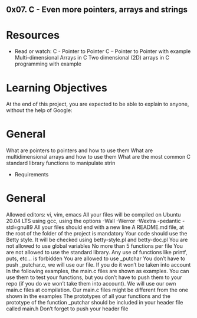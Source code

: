 ## 0x07. C - Even more pointers, arrays and strings
# Resources
* Read or watch:
C - Pointer to Pointer
C – Pointer to Pointer with example
Multi-dimensional Arrays in C
Two dimensional (2D) arrays in C programming with example

# Learning Objectives
At the end of this project, you are expected to be able to explain to anyone, without the help of Google:

# General
What are pointers to pointers and how to use them
What are multidimensional arrays and how to use them
What are the most common C standard library functions to manipulate strin

* Requirements
# General
Allowed editors: vi, vim, emacs
All your files will be compiled on Ubuntu 20.04 LTS using gcc, using the options -Wall -Werror -Wextra -pedantic -std=gnu89
All your files should end with a new line
A README.md file, at the root of the folder of the project is mandatory
Your code should use the Betty style. It will be checked using betty-style.pl and betty-doc.pl
You are not allowed to use global variables
No more than 5 functions per file
You are not allowed to use the standard library. Any use of functions like printf, puts, etc… is forbidden
You are allowed to use _putchar
You don’t have to push _putchar.c, we will use our file. If you do it won’t be taken into account
In the following examples, the main.c files are shown as examples. You can use them to test your functions, but you don’t have to push them to your repo (if you do we won’t take them into account). We will use our own main.c files at compilation. Our main.c files might be different from the one shown in the examples
The prototypes of all your functions and the prototype of the function _putchar should be included in your header file called main.h
Don’t forget to push your header file
